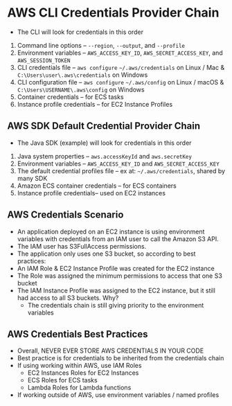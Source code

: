 # AWS CLI Credentials Provider Chain

- The CLI will look for credentials in this order

1. Command line options – `--region`, `--output`, and `--profile`
2. Environment variables – `AWS_ACCESS_KEY_ID`, `AWS_SECRET_ACCESS_KEY`, and `AWS_SESSION_TOKEN`
3. CLI credentials file – `aws configure`
   `~/.aws/credentials` on Linux / Mac & `C:\Users\user\.aws\credentials` on Windows
4. CLI configuration file – `aws configure`
   `~/.aws/config` on Linux / macOS & `C:\Users\USERNAME\.aws\config` on Windows
5. Container credentials – for ECS tasks
6. Instance profile credentials – for EC2 Instance Profiles

## AWS SDK Default Credential Provider Chain

- The Java SDK (example) will look for credentials in this order

1. Java system properties – `aws.accessKeyId` and `aws.secretKey`
2. Environment variables – `AWS_ACCESS_KEY_ID` and `AWS_SECRET_ACCESS_KEY`
3. The default credential profiles file – ex at: `~/.aws/credentials`, shared by many SDK
4. Amazon ECS container credentials – for ECS containers
5. Instance profile credentials– used on EC2 instances

## AWS Credentials Scenario

- An application deployed on an EC2 instance is using environment variables with credentials from an IAM user to call the Amazon S3 API.
- The IAM user has S3FullAccess permissions.
- The application only uses one S3 bucket, so according to best practices:
- An IAM Role & EC2 Instance Profile was created for the EC2 instance
- The Role was assigned the minimum permissions to access that one S3 bucket
- The IAM Instance Profile was assigned to the EC2 instance, but it still had access to all S3 buckets. Why?
  - The credentials chain is still giving priority to the environment variables

## AWS Credentials Best Practices

- Overall, NEVER EVER STORE AWS CREDENTIALS IN YOUR CODE
- Best practice is for credentials to be inherited from the credentials chain
- If using working within AWS, use IAM Roles
  - EC2 Instances Roles for EC2 Instances
  - ECS Roles for ECS tasks
  - Lambda Roles for Lambda functions
- If working outside of AWS, use environment variables / named profiles

